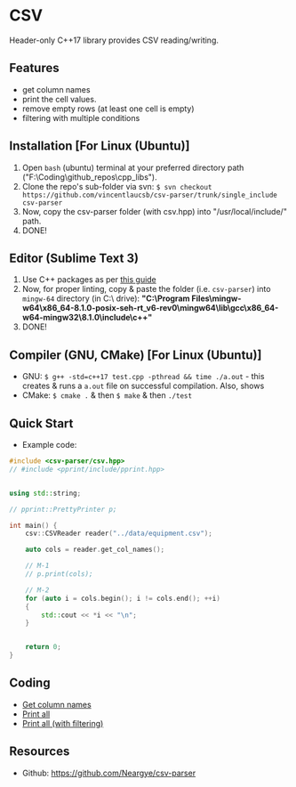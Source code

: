 # CSV
Header-only C++17 library provides CSV reading/writing.

## Features
* get column names
* print the cell values.
* remove empty rows (at least one cell is empty)
* filtering with multiple conditions

## Installation [For Linux (Ubuntu)]
1. Open `bash` (ubuntu) terminal at your preferred directory path ("F:\Coding\github_repos\cpp_libs\").
1. Clone the repo's sub-folder via svn: `$ svn checkout https://github.com/vincentlaucsb/csv-parser/trunk/single_include csv-parser`
1. Now, copy the csv-parser folder (with csv.hpp) into "/usr/local/include/" path.
1. DONE!


## Editor (Sublime Text 3)
1. Use C++ packages as per [this guide](https://github.com/abhi3700/My_Learning-Cpp/blob/master/README.md#sublime-text-3-recommended-editor)
1. Now, for proper linting, copy & paste the folder (i.e. `csv-parser`) into `mingw-64` directory (in C:\ drive): __"C:\Program Files\mingw-w64\x86_64-8.1.0-posix-seh-rt_v6-rev0\mingw64\lib\gcc\x86_64-w64-mingw32\8.1.0\include\c++"__ 
1. DONE!

## Compiler (GNU, CMake) [For Linux (Ubuntu)]
* GNU: `$ g++ -std=c++17 test.cpp -pthread && time ./a.out` - this creates & runs a `a.out` file on successful compilation. Also, shows 
* CMake: `$ cmake .` & then `$ make` & then `./test`

## Quick Start
* Example code:
```cpp
#include <csv-parser/csv.hpp>
// #include <pprint/include/pprint.hpp>


using std::string;

// pprint::PrettyPrinter p;

int main() {
    csv::CSVReader reader("../data/equipment.csv");

    auto cols = reader.get_col_names();

    // M-1
    // p.print(cols);

    // M-2
    for (auto i = cols.begin(); i != cols.end(); ++i)
    {
        std::cout << *i << "\n";
    }


    return 0;
}
``` 

## Coding
* [Get column names](./1_getcolnames.cpp)
* [Print all](./2_printall.cpp)
* [Print all (with filtering)](./3_printall_filter.cpp)

## Resources
* Github: https://github.com/Neargye/csv-parser
